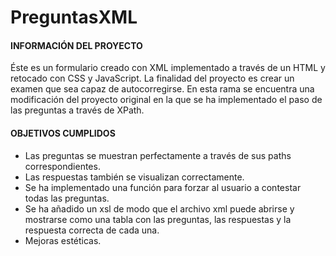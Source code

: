 # PreguntasXML

#### INFORMACIÓN DEL PROYECTO

Éste es un formulario creado con XML implementado a través de un HTML y retocado con CSS y JavaScript. La finalidad del proyecto es crear un examen que sea capaz de autocorregirse. En esta rama se encuentra una modificación del proyecto original en la que se ha implementado el paso de las preguntas a través de XPath.

#### OBJETIVOS CUMPLIDOS

- Las preguntas se muestran perfectamente a través de sus paths correspondientes.
- Las respuestas también se visualizan correctamente.
- Se ha implementado una función para forzar al usuario a contestar todas las preguntas.
- Se ha añadido un xsl de modo que el archivo xml puede abrirse y mostrarse como una tabla con las preguntas, las respuestas y la respuesta correcta de cada una.
- Mejoras estéticas.
